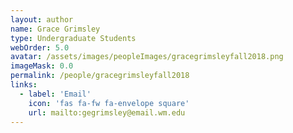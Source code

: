 ```yaml
---
layout: author
name: Grace Grimsley
type: Undergraduate Students
webOrder: 5.0
avatar: /assets/images/peopleImages/gracegrimsleyfall2018.png
imageMask: 0.0
permalink: /people/gracegrimsleyfall2018
links:
  - label: 'Email'
    icon: 'fas fa-fw fa-envelope square'
    url: mailto:gegrimsley@email.wm.edu
---
```

